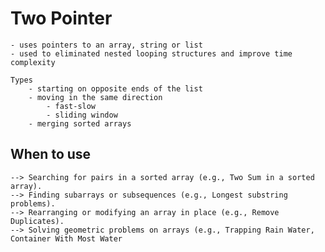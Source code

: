 
# Two Pointer

    - uses pointers to an array, string or list
    - used to eliminated nested looping structures and improve time complexity  

    Types
        - starting on opposite ends of the list
        - moving in the same direction 
            - fast-slow
            - sliding window
        - merging sorted arrays
        


## When to use
    --> Searching for pairs in a sorted array (e.g., Two Sum in a sorted array).
    --> Finding subarrays or subsequences (e.g., Longest substring problems).
    --> Rearranging or modifying an array in place (e.g., Remove Duplicates).
    --> Solving geometric problems on arrays (e.g., Trapping Rain Water, Container With Most Water